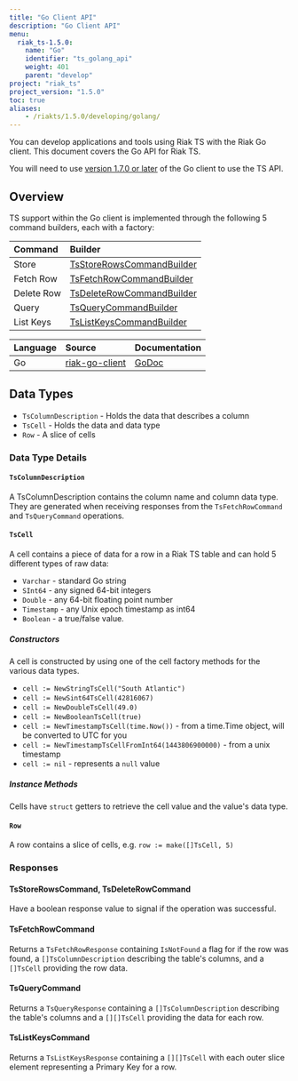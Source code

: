 ```yaml
---
title: "Go Client API"
description: "Go Client API"
menu:
  riak_ts-1.5.0:
    name: "Go"
    identifier: "ts_golang_api"
    weight: 401
    parent: "develop"
project: "riak_ts"
project_version: "1.5.0"
toc: true
aliases:
    - /riakts/1.5.0/developing/golang/
---
```



You can develop applications and tools using Riak TS with the Riak Go client.
This document covers the Go API for Riak TS.

You will need to use [version 1.7.0 or later](https://github.com/basho/riak-go-client/releases/latest)
of the Go client to use the TS API.

## Overview

TS support within the Go client is implemented through the following 5 command builders, each with a factory:

Command    | Builder                                                                                                  |
:----------|:---------------------------------------------------------------------------------------------------------|
Store      | [TsStoreRowsCommandBuilder](https://godoc.org/github.com/basho/riak-go-client#TsStoreRowsCommandBuilder) |
Fetch Row  | [TsFetchRowCommandBuilder](https://godoc.org/github.com/basho/riak-go-client#TsFetchRowCommandBuilder)   |
Delete Row | [TsDeleteRowCommandBuilder](https://godoc.org/github.com/basho/riak-go-client#TsDeleteRowCommandBuilder) |
Query      | [TsQueryCommandBuilder](https://godoc.org/github.com/basho/riak-go-client#TsQueryCommandBuilder)         |
List Keys  | [TsListKeysCommandBuilder](https://godoc.org/github.com/basho/riak-go-client#TsListKeysCommandBuilder)   |

Language | Source | Documentation
:--------|:-------|:-------------
Go | [riak-go-client](https://github.com/basho/riak-go-client) | [GoDoc](https://godoc.org/github.com/basho/riak-go-client)


## Data Types

* `TsColumnDescription` - Holds the data that describes a column
* `TsCell` - Holds the data and data type
* `Row` - A slice of cells

### Data Type Details

#### `TsColumnDescription`

A TsColumnDescription contains the column name and column data type. They are generated when receiving responses from the `TsFetchRowCommand` and `TsQueryCommand` operations.

#### `TsCell`

A cell contains a piece of data for a row in a Riak TS table and can hold 5 different types of raw data:

* `Varchar` - standard Go string
* `SInt64` - any signed 64-bit integers
* `Double` - any 64-bit floating point number
* `Timestamp` - any Unix epoch timestamp as int64
* `Boolean` - a true/false value.

##### Constructors

A cell is constructed by using one of the cell factory methods for the various data types.

 * `cell := NewStringTsCell("South Atlantic")`
 * `cell := NewSint64TsCell(42816067)`
 * `cell := NewDoubleTsCell(49.0)`
 * `cell := NewBooleanTsCell(true)`
 * `cell := NewTimestampTsCell(time.Now())` - from a time.Time object, will be converted to UTC for you
 * `cell := NewTimestampTsCellFromInt64(1443806900000)` - from a unix timestamp
 * `cell := nil` - represents a `null` value

##### Instance Methods

Cells have `struct` getters to retrieve the cell value and the value's data type.

#### `Row`

A row contains a slice of cells, e.g. `row := make([]TsCell, 5)`

### Responses

#### TsStoreRowsCommand, TsDeleteRowCommand

Have a boolean response value to signal if the operation was successful.

#### TsFetchRowCommand

Returns a `TsFetchRowResponse` containing `IsNotFound` a flag for if the row was found, a `[]TsColumnDescription` describing the table's columns, and a `[]TsCell` providing the row data.

#### TsQueryCommand

Returns a `TsQueryResponse` containing a `[]TsColumnDescription` describing the table's columns and a `[][]TsCell` providing the data for each row.

#### TsListKeysCommand

Returns a `TsListKeysResponse` containing a `[][]TsCell` with each outer slice element representing a Primary Key for a row.
